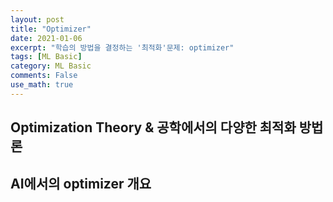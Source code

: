 ```yaml
---
layout: post
title: "Optimizer"
date: 2021-01-06
excerpt: "학습의 방법을 결정하는 '최적화'문제: optimizer"
tags: [ML Basic]
category: ML Basic
comments: False
use_math: true
---
```


## Optimization Theory & 공학에서의 다양한 최적화 방법론

## AI에서의 optimizer 개요

## 
